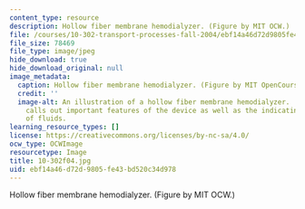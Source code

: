 ```yaml
---
content_type: resource
description: Hollow fiber membrane hemodialyzer. (Figure by MIT OCW.)
file: /courses/10-302-transport-processes-fall-2004/ebf14a46d72d9805fe43bd520c34d978_10-302f04.jpg
file_size: 78469
file_type: image/jpeg
hide_download: true
hide_download_original: null
image_metadata:
  caption: Hollow fiber membrane hemodialyzer. (Figure by MIT OpenCourseWare.)
  credit: ''
  image-alt: An illustration of a hollow fiber membrane hemodialyzer.  The illustration
    calls out important features of the device as well as the indicating the flow
    of fluids.
learning_resource_types: []
license: https://creativecommons.org/licenses/by-nc-sa/4.0/
ocw_type: OCWImage
resourcetype: Image
title: 10-302f04.jpg
uid: ebf14a46-d72d-9805-fe43-bd520c34d978
---
```

Hollow fiber membrane hemodialyzer. (Figure by MIT OCW.)